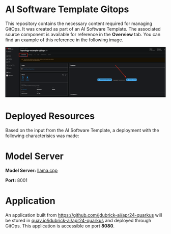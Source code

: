 # AI Software Template Gitops

This repository contains the necessary content required for managing GitOps. It was created as part of an AI Software Template. The associated source component is available for reference in the **Overview** tab. You can find an example of this reference in the following image.

![Overview Tab](./images/overview-dependency.png)

# Deployed Resources
Based on the input from the AI Software Template, a deployment with the following characterisics was made:

# Model Server
**Model Server:** [llama.cpp]( ${MODEL_SERVICE_SRC_OTHER})

**Port:** 8001

# Application
An application built from https://github.com/jdubrick-ai/apr24-quarkus will be stored in [quay.io/jdubrick-ai/apr24-quarkus](https://quay.io/jdubrick-ai/apr24-quarkus) and deployed through GitOps. This application is accessible on port **8080**.